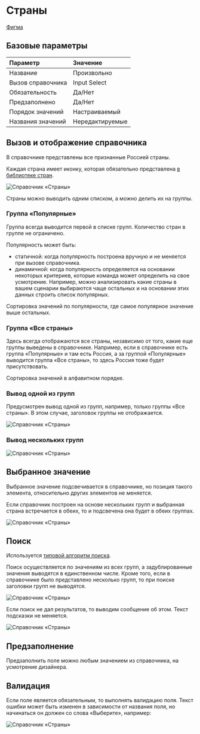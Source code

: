 # Страны

[Фигма](https://www.figma.com/design/vcJnk1pjqywou7To3O52Rq/%D0%A1%D0%BF%D1%80%D0%B0%D0%B2%D0%BE%D1%87%D0%BD%D0%B8%D0%BA%D0%B8?node-id=118%3A3606&t=ctPGjlvNgPsIrjJY-1)

## Базовые параметры

| Параметр          | Значение        |
| :---------------- | :-------------- |
| Название          | Произвольно     |
| Вызов справочника | Input Select    |
| Обязательность    | Да/Нет          |
| Предзаполнено     | Да/Нет          |
| Порядок значений  | Настраиваемый   |
| Названия значений | Нередактируемые |

## Вызов и отображение справочника

В справочнике представлены все признанные Россией страны.

Каждая страна имеет иконку, которая обязательно представлена [в библиотеке стран](https://www.figma.com/design/QQPmkY46t5KL7meRyJh6bc/%E2%9C%85%F0%9F%93%9A%E2%80%93-%F0%9F%99%8FIcons?node-id=29498%3A2036&t=5FtdDF4qMHswU6y6-1).

![Справочник «Страны»](./1.png)

Страны можно выводить одним списком, а можно делить их на группы.

### Группа «Популярные»

Группа всегда выводится первой в списке групп. Количество стран в группе не ограничено.

Популярность может быть:

- статичной: когда популярность построена вручную и не меняется при вызове справочника.
- динамичной: когда популярность определяется на основании некоторых критериев, которые команда может определить на свое усмотрение. Например, можно анализировать какие страны в вашем сценарии выбираются чаще остальных и на основании этих данных строить список популярных.

Сортировка значений по популярности, где самое популярное значение выше остальных.

### Группа «Все страны»

Здесь всегда отображаются все страны, независимо от того, какие еще группы выведены в справочнике. Например, если в справочнике есть группа «Популярные» и там есть Россия, а за группой «Популярные» выводится группа «Все страны», то здесь Россия тоже будет присутствовать.

Сортировка значений в алфавитном порядке.

### Вывод одной из групп

Предусмотрен вывод одной из групп, например, только группы «Все страны». В этом случае, заголовок группы не отображается.

![Справочник «Страны»](./2.png)

### Вывод нескольких групп

![Справочник «Страны»](./7.png)

## Выбранное значение

Выбранное значение подсвечивается в справочнике, но позиция такого элемента, относительно других элементов не меняется.

Если справочник построен на основе нескольких групп и выбранная страна встречается в обеих, то и подсвечена она будет в обеих группах.

![Справочник «Страны»](./3.png)

## Поиск

Используется [типовой алгоритм поиска](../search/).

Поиск осуществляется по значениям из всех групп, а задублированные значения выводятся в единственном числе. Кроме того, если в справочнике было представлено несколько групп, то при поиске заголовки групп не выводятся.

![Справочник «Страны»](./4.png)

Если поиск не дал результатов, то выводим сообщение об этом. Текст подсказки не меняется.

![Справочник «Страны»](./5.png)

## Предзаполнение

Предзаполнить поле можно любым значением из справочника, на усмотрение дизайнера.

## Валидация

Если поле является обязательным, то выполнять валидацию поля. Текст ошибки может быть изменен в зависимости от названия поля, но начинаться он должен со слова «Выберите», например:

![Справочник «Страны»](./6.png)
